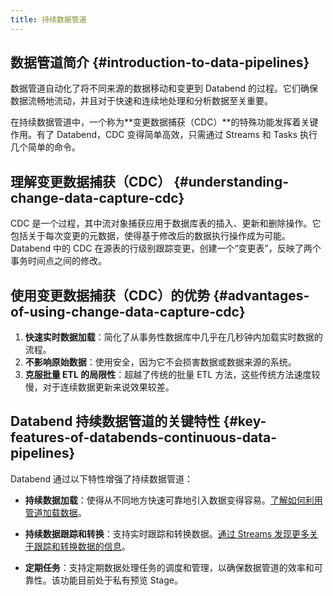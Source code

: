```yaml
---
title: 持续数据管道
---
```


## 数据管道简介 {#introduction-to-data-pipelines}

数据管道自动化了将不同来源的数据移动和变更到 Databend 的过程。它们确保数据流畅地流动，并且对于快速和连续地处理和分析数据至关重要。

在持续数据管道中，一个称为**变更数据捕获（CDC）**的特殊功能发挥着关键作用。有了 Databend，CDC 变得简单高效，只需通过 Streams 和 Tasks 执行几个简单的命令。

## 理解变更数据捕获（CDC） {#understanding-change-data-capture-cdc}

CDC 是一个过程，其中流对象捕获应用于数据库表的插入、更新和删除操作。它包括关于每次变更的元数据，使得基于修改后的数据执行操作成为可能。Databend 中的 CDC 在源表的行级别跟踪变更，创建一个“变更表”，反映了两个事务时间点之间的修改。

## 使用变更数据捕获（CDC）的优势 {#advantages-of-using-change-data-capture-cdc}

1. **快速实时数据加载**：简化了从事务性数据库中几乎在几秒钟内加载实时数据的流程。
2. **不影响原始数据**：使用安全，因为它不会损害数据或数据来源的系统。
3. **克服批量 ETL 的局限性**：超越了传统的批量 ETL 方法，这些传统方法速度较慢，对于连续数据更新来说效果较差。

## Databend 持续数据管道的关键特性 {#key-features-of-databends-continuous-data-pipelines}

Databend 通过以下特性增强了持续数据管道：

- **持续数据加载**：使得从不同地方快速可靠地引入数据变得容易。[了解如何利用管道加载数据](./00-pipeline.md)。

- **持续数据跟踪和转换**：支持实时跟踪和转换数据。[通过 Streams 发现更多关于跟踪和转换数据的信息](./01-stream.md)。

- **定期任务**：支持定期数据处理任务的调度和管理，以确保数据管道的效率和可靠性。该功能目前处于私有预览 Stage。
